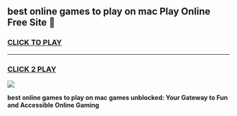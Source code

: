
## best online games to play on mac Play Online Free Site 👋
<h3>
<a href="https://download.freeplayer.one?title=best_online_games_to_play_on_mac&ref=21F">CLICK TO PLAY</a></h3>
<hr>

<h3>
<a href="https://download.freeplayer.one?title=best_online_games_to_play_on_mac&ref=21F">CLICK 2 PLAY</a>
  
</h3>

<a href="https://download.freeplayer.one?title=best_online_games_to_play_on_mac&ref=21F"><img src="https://cdnb.artstation.com/p/assets/images/images/032/539/853/original/anto-thomas-button-gif.gif"></a>


**best online games to play on mac games unblocked: Your Gateway to Fun and Accessible Online Gaming**

